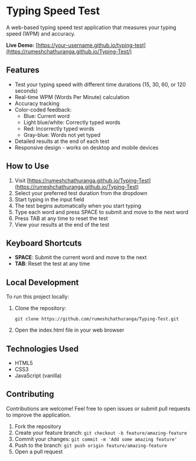 # Typing Speed Test

A web-based typing speed test application that measures your typing speed (WPM) and accuracy.

**Live Demo:** [https://your-username.github.io/typing-test](https://rumeshchathuranga.github.io/Typing-Test/)  


## Features

- Test your typing speed with different time durations (15, 30, 60, or 120 seconds)
- Real-time WPM (Words Per Minute) calculation
- Accuracy tracking
- Color-coded feedback:
  - Blue: Current word
  - Light blue/white: Correctly typed words
  - Red: Incorrectly typed words
  - Gray-blue: Words not yet typed
- Detailed results at the end of each test
- Responsive design - works on desktop and mobile devices

## How to Use

1. Visit [https://rumeshchathuranga.github.io/Typing-Test](https://rumeshchathuranga.github.io/Typing-Test)
2. Select your preferred test duration from the dropdown
3. Start typing in the input field
4. The test begins automatically when you start typing
5. Type each word and press SPACE to submit and move to the next word
6. Press TAB at any time to reset the test
7. View your results at the end of the test

## Keyboard Shortcuts

- **SPACE**: Submit the current word and move to the next
- **TAB**: Reset the test at any time

## Local Development

To run this project locally:

1. Clone the repository:
   ```
   git clone https://github.com/rumeshchathuranga/Typing-Test.git
   ```
2. Open the index.html file in your web browser

## Technologies Used

- HTML5
- CSS3
- JavaScript (vanilla)

## Contributing

Contributions are welcome! Feel free to open issues or submit pull requests to improve the application.

1. Fork the repository
2. Create your feature branch: `git checkout -b feature/amazing-feature`
3. Commit your changes: `git commit -m 'Add some amazing feature'`
4. Push to the branch: `git push origin feature/amazing-feature`
5. Open a pull request

